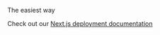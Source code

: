 

The easiest way  

Check out our [Next.js deployment documentation](https://nextjs.org/docs/deployment)
